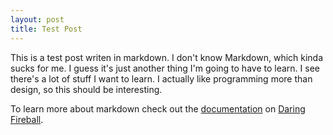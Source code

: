 ```yaml
---
layout: post
title: Test Post
---
```


This is a test post writen in markdown. I don't know Markdown, which kinda sucks for me. I guess it's just another thing I'm going to have to learn. I see there's a lot of stuff I want to learn. I actually like programming more than design, so this should be interesting.

To learn more about markdown check out the [documentation](http://daringfireball.net/projects/markdown/) on [Daring Fireball](http://daringfireball.net/).